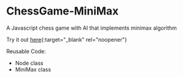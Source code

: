 # ChessGame-MiniMax
A Javascript chess game with AI that implements minimax algorithm 

Try it out [here](https://poequlta.github.io/ChessGame-MiniMax/){:target="_blank" rel="noopener"}

Reusable Code:
* Node class
* MiniMax class
